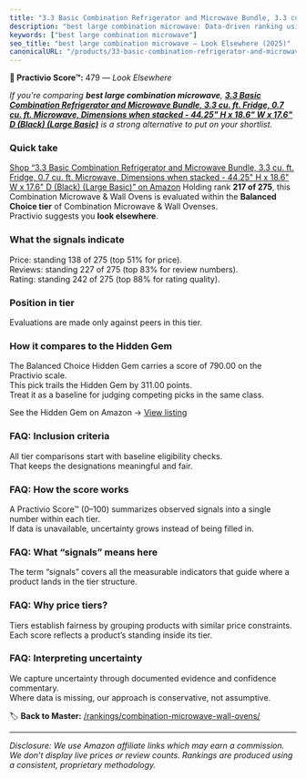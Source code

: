 ```yaml
---
title: "3.3 Basic Combination Refrigerator and Microwave Bundle, 3.3 cu. ft. Fridge, 0.7 cu. ft. Microwave, Dimensions when stacked - 44.25\" H x 18.6\" W x 17.6\" D (Black) (Large Basic)"
description: "best large combination microwave: Data-driven ranking using the Practivio Score™. Positioned by quality, value, demand, findability, momentum."
keywords: ["best large combination microwave"]
seo_title: "best large combination microwave — Look Elsewhere (2025)"
canonicalURL: "/products/33-basic-combination-refrigerator-and-microwave-bundle-33-cu-ft-fridge-07-cu-ft-microwave-dimensions-when-stacked-4425-h-x-186-w-x-176-d-black-large-basic-B0FCVMNZP3/"
---
```


**🚫 Practivio Score™:** 479 — _Look Elsewhere_


*If you're comparing **best large combination microwave**, **[3.3 Basic Combination Refrigerator and Microwave Bundle, 3.3 cu. ft. Fridge, 0.7 cu. ft. Microwave, Dimensions when stacked - 44.25" H x 18.6" W x 17.6" D (Black) (Large Basic)](https://www.amazon.com/dp/B0FCVMNZP3?tag=practivio-20)** is a strong alternative to put on your shortlist.*
### Quick take
[Shop “3.3 Basic Combination Refrigerator and Microwave Bundle, 3.3 cu. ft. Fridge, 0.7 cu. ft. Microwave, Dimensions when stacked - 44.25" H x 18.6" W x 17.6" D (Black) (Large Basic)” on Amazon](https://www.amazon.com/dp/B0FCVMNZP3?tag=practivio-20)
Holding rank **217 of 275**, this Combination Microwave & Wall Ovens is evaluated within the **Balanced Choice tier** of Combination Microwave & Wall Ovenses.  
Practivio suggests you **look elsewhere**.

### What the signals indicate
Price: standing 138 of 275 (top 51% for price).  
Reviews: standing 227 of 275 (top 83% for review numbers).  
Rating: standing 242 of 275 (top 88% for rating quality).  

### Position in tier
Evaluations are made only against peers in this tier.

### How it compares to the Hidden Gem
The Balanced Choice Hidden Gem carries a score of 790.00 on the Practivio scale.  
This pick trails the Hidden Gem by 311.00 points.  
Treat it as a baseline for judging competing picks in the same class.  

See the Hidden Gem on Amazon → [View listing](https://www.amazon.com/dp/B07JYNPTX3?tag=practivio-20)

### FAQ: Inclusion criteria
All tier comparisons start with baseline eligibility checks.  
That keeps the designations meaningful and fair.

### FAQ: How the score works
A Practivio Score™ (0–100) summarizes observed signals into a single number within each tier.  
If data is unavailable, uncertainty grows instead of being filled in.

### FAQ: What “signals” means here
The term “signals” covers all the measurable indicators that guide where a product lands in the tier structure.

### FAQ: Why price tiers?
Tiers establish fairness by grouping products with similar price constraints.  
Each score reflects a product’s standing inside its tier.

### FAQ: Interpreting uncertainty
We capture uncertainty through documented evidence and confidence commentary.  
Where data is missing, our approach is conservative, not assumptive.


🏷️ **Back to Master:** [/rankings/combination-microwave-wall-ovens/](/rankings/combination-microwave-wall-ovens/)

---
_Disclosure: We use Amazon affiliate links which may earn a commission. We don’t display live prices or review counts. Rankings are produced using a consistent, proprietary methodology._
